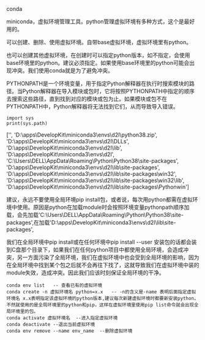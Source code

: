 conda

miniconda，虚拟环境管理工具。python管理虚拟环境有多种方式，这个是最好用的。

可以创建、删除、使用虚拟环境。自带base虚拟环境，虚拟环境里有python。

也可以创建其他虚拟环境，在创建时可以指定python版本，如不指定，会使用base环境里的python。建议必须指定。如果使用base环境里的python可能会出现冲突。我们使用conda就是为了避免冲突。



PYTHONPATH是一个环境变量，用于指定Python解释器在执行时搜索模块的路径。当Python解释器在导入模块或包时，它将按照PYTHONPATH中指定的顺序去搜索这些路径，直到找到对应的模块或包为止。如果模块或包不在PYTHONPATH中，Python解释器将无法找到它们，从而导致导入错误。

```
import sys
print(sys.path)
```

['', 
'D:\\apps\\DevelopKit\\miniconda3\\envs\\d2l\\python38.zip',
'D:\\apps\\DevelopKit\\miniconda3\\envs\\d2l\\DLLs',
'D:\\apps\\DevelopKit\\miniconda3\\envs\\d2l\\lib',
'D:\\apps\\DevelopKit\\miniconda3\\envs\\d2l',
'C:\\Users\\DELL\\AppData\\Roaming\\Python\\Python38\\site-packages',
'D:\\apps\\DevelopKit\\miniconda3\\envs\\d2l\\lib\\site-packages',
'D:\\apps\\DevelopKit\\miniconda3\\envs\\d2l\\lib\\site-packages\\win32',
'D:\\apps\\DevelopKit\\miniconda3\\envs\\d2l\\lib\\site-packages\\win32\\lib',
'D:\\apps\\DevelopKit\\miniconda3\\envs\\d2l\\lib\\site-packages\\Pythonwin']

建议，永远不要使用全局环境pip install包，或者说，每次用python都需在虚拟环境中使用。原因是python在加载module时会按照环境变量pythonpath顺序加载，会先加载'C:\\Users\\DELL\\AppData\\Roaming\\Python\\Python38\\site-packages',在加载'D:\\apps\\DevelopKit\\miniconda3\\envs\\d2l\\lib\\site-packages',

我们在全局环境中pip install或在任何环境中pip install --user 安装包的话都会装到C盘那个目录下，如果我们在任何python项目中都使用全局环境，会造成冲突，另一方面污染了全局环境，我们在虚拟环境中也会受到全局环境的影响，因为在全局环境中找到某个包之后就不会再往下找了，这就导致我们在虚拟环境中装的module失效，造成冲突。因此我们应该时刻保证全局环境的干净。



```
conda env list   -- 查看已有的虚拟环境
conda create -n 虚拟环境名 python=x.x   -- -n的含义是-name 表明后面指定虚拟环境名 x.x表明指定该虚拟环境的python版本,建议每次新建虚拟环境时都要新安装python，不然就使用的是全局环境里的python和pip，这样在虚拟环境里使用pip list命令就会出现全局环境里的包。
conda activate 虚拟环境名  --进入指定虚拟环境
conda deactivate --退出当前虚拟环境
conda env remove --name env_name  --删除虚拟环境
```

